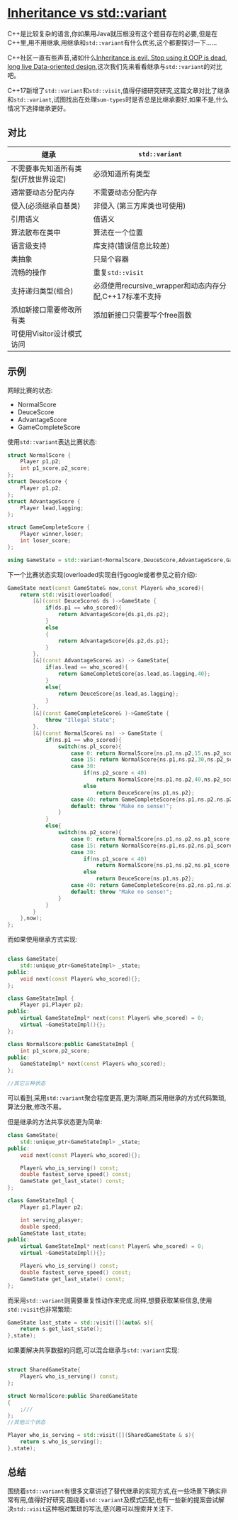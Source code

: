 # [Inheritance vs std::variant](https://cpptruths.blogspot.com/2018/02/inheritance-vs-stdvariant-based.html)

C++是比较复杂的语言,你如果用Java就压根没有这个题目存在的必要,但是在C++里,用不用继承,用继承和`std::variant`有什么优劣,这个都要探讨一下......

C++社区一直有些声音,诸如什么[Inheritance is evil. Stop using it](https://codeburst.io/inheritance-is-evil-stop-using-it-6c4f1caf5117),[OOP is dead, long live Data-oriented design](https://github.com/CppCon/CppCon2018/blob/master/Presentations/oop_is_dead_long_live_dataoriented_design/oop_is_dead_long_live_dataoriented_design__stoyan_nikolov__cppcon_2018.pdf),这次我们先来看看继承与`std::variant`的对比吧。

C++17新增了`std::variant`和`std::visit`,值得仔细研究研究,这篇文章对比了继承和`std::variant`,试图找出在处理`sum-types`时是否总是比继承要好,如果不是,什么情况下选择继承更好。

## 对比

| 继承 | `std::variant`|
| --- | --- |
| 不需要事先知道所有类型(开放世界设定) | 必须知道所有类型|
| 通常要动态分配内存 | 不需要动态分配内存 |
| 侵入(必须继承自基类) | 非侵入 (第三方库类也可使用)|
| 引用语义  |值语义 |
| 算法散布在类中 | 算法在一个位置|
| 语言级支持  | 库支持(错误信息比较差)|
| 类抽象 | 只是个容器 |
| 流畅的操作 |  重复`std::visit` |
| 支持递归类型(组合) |必须使用recursive_wrapper和动态内存分配,C++17标准不支持|
| 添加新接口需要修改所有类 | 添加新接口只需要写个free函数|
| 可使用Visitor设计模式访问 | |

## 示例

网球比赛的状态:

- NormalScore
- DeuceScore
- AdvantageScore
- GameCompleteScore

使用`std::variant`表达比赛状态:

```C++
struct NormalScore {
    Player p1,p2;
    int p1_score,p2_score;
};
struct DeuceScore {
    Player p1,p2;
};
struct AdvantageScore {
    Player lead,lagging;
};

struct GameCompleteScore {
    Player winner,loser;
    int loser_score;
};

using GameState = std::variant<NormalScore,DeuceScore,AdvantageScore,GameCompleteScore>;
```

下一个比赛状态实现(overloaded实现自行google或者参见之前介绍):

```C++
GameState next(const GameState& now,const Player& who_scored){
    return std::visit(overloaded{
        [&](const DeuceScore& ds )->GameState {
            if(ds.p1 == who_scored){
                return AdvantageScore{ds.p1,ds.p2};
            }
            else
            {
                return AdvantageScore{ds.p2,ds.p1}; 
            }
        },
        [&](const AdvantageScore& as) -> GameState{
            if(as.lead == who_scored){
                return GameCompleteScore{as.lead,as.lagging,40};
            }
            else{
                return DeuceScore{as.lead,as.lagging};
            }
        },
        [&](const GameCompleteScore& )->GameState {
            throw "Illegal State";
        },
        [&](const NormalScore& ns) -> GameState {
            if(ns.p1 == who_scored){
                switch(ns.pl_score){
                    case 0: return NormalScore{ns.p1,ns.p2,15,ns.p2_score};
                    case 15: return NormalScore{ns.p1,ns.p2,30,ns.p2_score};
                    case 30:
                        if(ns.p2_score < 40)
                            return NormalScore{ns.p1,ns.p2,40,ns.p2_score};
                        else
                            return DeuceScore{ns.p1,ns.p2};
                    case 40: return GameCompleteScore{ns.p1,ns.p2,ns.p2_score};
                    default: throw "Make no sense!";
                }
            }
            else{
                switch(ns.p2_score){
                    case 0: return NormalScore{ns.p1,ns.p2,ns.p1_score,15};
                    case 15: return NormalScore{ns.p1,ns.p2,ns.p1_score,30};
                    case 30:
                        if(ns.p1_score < 40)
                            return NormalScore{ns.p1,ns.p2,ns.p1_score,40};
                        else
                            return DeuceScore{ns.p1,ns.p2};
                    case 40: return GameCompleteScore{ns.p2,ns.p1,ns.p1_score};
                    default: throw "Make no sense!";
                }
            }
        }
    },now);
};
```

而如果使用继承方式实现:

```C++

class GameState{
    std::unique_ptr<GameStateImpl> _state;
public:
    void next(const Player& who_scored){};
};

class GameStateImpl {
    Player p1,Player p2;
public:
    virtual GameStateImpl* next(const Player& who_scored) = 0;
    virtual ~GameStateImpl(){};
};

class NormalScore:public GameStateImpl {
    int p1_score,p2_score;
public:
    GameStateImpl* next(const Player& who_scored);
};

//其它三种状态
```

可以看到,采用`std::variant`聚合程度更高,更为清晰,而采用继承的方式代码繁琐,算法分散,修改不易。

但是继承的方法共享状态更为简单:

```C++
class GameState{
    std::unique_ptr<GameStateImpl> _state;
public:
    void next(const Player& who_scored){};

    Player& who_is_serving() const;
    double fastest_serve_speed() const;
    GameState get_last_state() const;
};

class GameStateImpl {
    Player p1,Player p2;

    int serving_plasyer;
    double speed;
    GameState last_state;
public:
    virtual GameStateImpl* next(const Player& who_scored) = 0;
    virtual ~GameStateImpl(){};

    Player& who_is_serving() const;
    double fastest_serve_speed() const;
    GameState get_last_state() const;
};
```

而采用`std::variant`则需要重复性动作来完成.同样,想要获取某些信息,使用`std::visit`也非常繁琐:

```C++
GameState last_state = std::visit([](auto& s){
    return s.get_last_state();
},state);
```

如果要解决共享数据的问题,可以混合继承与`std::variant`实现:

```C++

struct SharedGameState{
    Player& who_is_serving() const;
};

struct NormalScore:public SharedGameState
{
    ;///
};
//其他三个状态

Player who_is_serving = std::visit([](SharedGameState & s){
    return s.who_is_serving();
},state);
```

## 总结

围绕着`std::variant`有很多文章讲述了替代继承的实现方式,在一些场景下确实非常有用,值得好好研究.围绕着`std::variant`及模式匹配,也有一些新的提案尝试解决`std::visit`这种相对繁琐的写法,感兴趣可以搜索并关注下.